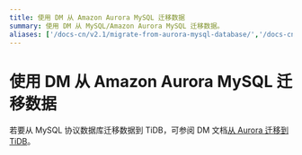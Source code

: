 ```yaml
---
title: 使用 DM 从 Amazon Aurora MySQL 迁移数据
summary: 使用 DM 从 MySQL/Amazon Aurora MySQL 迁移数据。
aliases: ['/docs-cn/v2.1/migrate-from-aurora-mysql-database/','/docs-cn/v2.1/how-to/migrate/from-aurora/']
---
```


# 使用 DM 从 Amazon Aurora MySQL 迁移数据

若要从 MySQL 协议数据库迁移数据到 TiDB，可参阅 DM 文档[从 Aurora 迁移到 TiDB](https://docs.pingcap.com/zh/tidb-data-migration/v2.0/migrate-from-mysql-aurora)。
